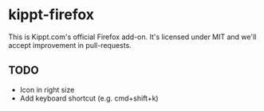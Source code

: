 # kippt-firefox

This is Kippt.com's official Firefox add-on. It's licensed under MIT and we'll accept improvement in pull-requests.

## TODO

* Icon in right size
* Add keyboard shortcut (e.g. cmd+shift+k)